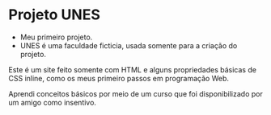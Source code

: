 # Projeto UNES
* Meu primeiro projeto.
* UNES é uma faculdade ficticia, usada somente para a criação do projeto.<br>
<p>Este é um site feito somente com HTML e alguns propriedades básicas de CSS inline, como os meus primeiro passos em programação Web.</p>
<p>Aprendi conceitos básicos por meio de um curso que foi disponibilizado por um amigo como insentivo.</p>
